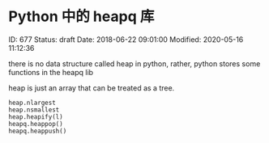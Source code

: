 # Python 中的 heapq 库


ID: 677
Status: draft
Date: 2018-06-22 09:01:00
Modified: 2020-05-16 11:12:36


there is no data structure called heap in python, rather, python stores some functions in the heapq lib

heap is just an array that can be treated as a tree.

```
heap.nlargest
heap.nsmallest
heap.heapify(l)
heapq.heappop()
heapq.heappush()
```